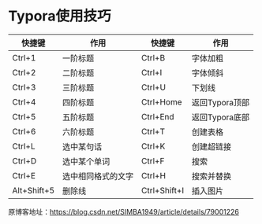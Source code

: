 # 						Typora使用技巧

| **快捷键**  | **作用**           | **快捷键**   | **作用**       |
| ----------- | ------------------ | ------------ | -------------- |
| Ctrl+1      | 一阶标题           | Ctrl+B       | 字体加粗       |
| Ctrl+2      | 二阶标题           | Ctrl+I       | 字体倾斜       |
| Ctrl+3      | 三阶标题           | Ctrl+U       | 下划线         |
| Ctrl+4      | 四阶标题           | Ctrl+Home    | 返回Typora顶部 |
| Ctrl+5      | 五阶标题           | Ctrl+End     | 返回Typora底部 |
| Ctrl+6      | 六阶标题           | Ctrl+T       | 创建表格       |
| Ctrl+L      | 选中某句话         | Ctrl+K       | 创建超链接     |
| Ctrl+D      | 选中某个单词       | Ctrl+F       | 搜索           |
| Ctrl+E      | 选中相同格式的文字 | Ctrl+H       | 搜索并替换     |
| Alt+Shift+5 | 删除线             | Ctrl+Shift+I | 插入图片       |

原博客地址：<https://blog.csdn.net/SIMBA1949/article/details/79001226>

